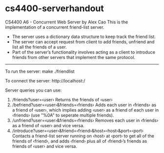 # cs4400-serverhandout
CS4400 A6 - Concurrent Web Server by Alex Cao
This is the implementation of a concurrent friend-list server.
- The server uses a dictionary data structure to keep track the friend list.
- The server can accept request from client to add friends, unfriend and list all the friends of a user.
- Part of the server’s functionality involves acting as a client to introduce friends from other servers that implement the same protocol.
-------------------------------------------------------
To run the server:
    make
    ./friendlist <port>

To connect the server:
    http://localhost:<port>/

Server queries you can use:
1. /friends?user=‹user› 
    Returns the friends of ‹user›
2. /befriend?user=‹user›&friends=‹friends› 
    Adds each user in ‹friends› as a friend of ‹user›, which implies adding ‹user› as a friend of each user in ‹friends› (use "%0A" to seperate multiple friends).
3. /unfriend?user=‹user›&friends=‹friends› 
    Removes each user in ‹friends› as a friend of ‹user› and vice versa.
4. /introduce?user=‹user›&friend=‹friend›&host=‹host›&port=‹port› 
    Contacts a friend-list server running on ‹host› at ‹port› to get all of the friends of ‹friend›, and adds ‹friend› plus all of ‹friend›’s friends as friends of ‹user› and vice versa.


